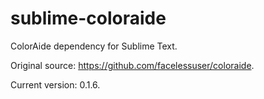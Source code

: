 # sublime-coloraide

ColorAide dependency for Sublime Text.

Original source: https://github.com/facelessuser/coloraide.

Current version:  0.1.6.
